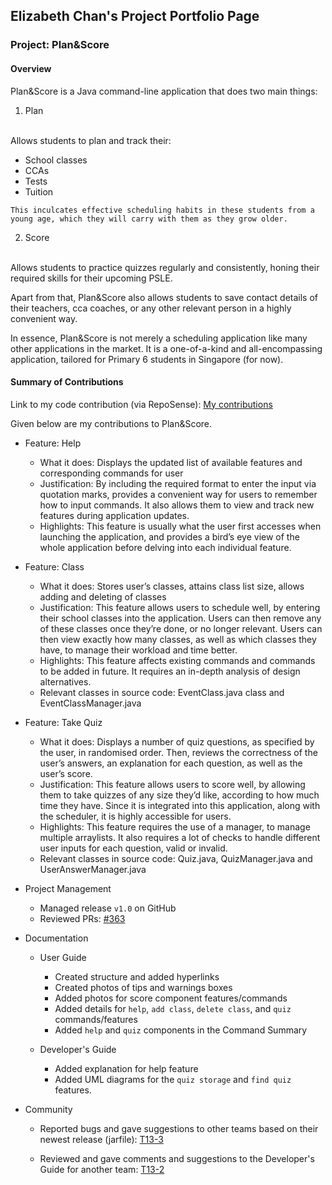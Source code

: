## Elizabeth Chan's Project Portfolio Page
### Project: Plan&Score

#### Overview
Plan&Score is a Java command-line application that does two main things:
1. Plan
<br>
Allows students to plan and track their:
    <ul>
        <li>School classes
        <li>CCAs
        <li>Tests
        <li>Tuition
    </ul>

    This inculcates effective scheduling habits in these students from a young age, which they will carry with them as they grow older.

2. Score
<br>
Allows students to practice quizzes regularly and consistently, honing their required skills for their upcoming PSLE.

Apart from that, Plan&Score also allows students to save contact details of their teachers, cca coaches, or any other relevant person in a highly convenient way.

In essence, Plan&Score is not merely a scheduling application like many other applications in the market. It is a one-of-a-kind and all-encompassing application, tailored for Primary 6 students in Singapore (for now).


#### Summary of Contributions

Link to my code contribution (via RepoSense):
[My contributions](https://nus-cs2113-ay2021s1.github.io/tp-dashboard/#breakdown=true&search=elizabethcwt&sort=groupTitle&sortWithin=title&since=2020-09-27&timeframe=commit&mergegroup=&groupSelect=groupByRepos&checkedFileTypes=docs~functional-code~test-code~other)

Given below are my contributions to Plan&Score.

- Feature: Help
    - What it does: Displays the updated list of available features and corresponding commands for user
    - Justification: By including the required format to enter the input via quotation marks, provides a convenient way for users to remember how to input commands. It also allows them to view and track new features during application updates.
    - Highlights: This feature is usually what the user first accesses when launching the application, and provides a bird’s eye view of the whole application before delving into each individual feature.

- Feature: Class
    - What it does: Stores user’s classes, attains class list size, allows adding and deleting of classes
    - Justification: This feature allows users to schedule well, by entering their school classes into the application. Users can then remove any of these classes once they’re done, or no longer relevant. Users can then view exactly how many classes, as well as which classes they have, to manage their workload and time better.
    - Highlights: This feature affects existing commands and commands to be added in future. It requires an in-depth analysis of design alternatives.
    - Relevant classes in source code: EventClass.java class and EventClassManager.java

- Feature: Take Quiz
    - What it does: Displays a number of quiz questions, as specified by the user, in randomised order. Then, reviews the correctness of the user’s answers, an explanation for each question, as well as the user’s score.
    - Justification: This feature allows users to score well, by allowing them to take quizzes of any size they’d like, according to how much time they have. Since it is integrated into this application, along with the scheduler, it is highly accessible for users.
    - Highlights: This feature requires the use of a manager, to manage multiple arraylists. It also requires a lot of checks to handle different user inputs for each question, valid or invalid.
    - Relevant classes in source code: Quiz.java, QuizManager.java and UserAnswerManager.java

- Project Management
    - Managed release `v1.0` on GitHub
    - Reviewed PRs: [#363](https://github.com/AY2021S1-CS2113T-W12-4/tp/pull/363)
    
- Documentation
    - User Guide
        - Created structure and added hyperlinks
        - Created photos of tips and warnings boxes
        - Added photos for score component features/commands
        - Added details for `help`, `add class`, `delete class`, and `quiz` commands/features
        - Added `help` and `quiz` components in the Command Summary
                     
    - Developer's Guide
        - Added explanation for help feature
        - Added UML diagrams for the `quiz storage` and `find quiz` features.
        
- Community
    - Reported bugs and gave suggestions to other teams based on their newest release (jarfile):
    [T13-3](https://github.com/AY2021S1-CS2113-T13-3/tp/releases)
    
    - Reviewed and gave comments and suggestions to the Developer's Guide for another team:
    [T13-2](https://ay2021s1-cs2113t-w13-2.github.io/tp/DeveloperGuide.html)